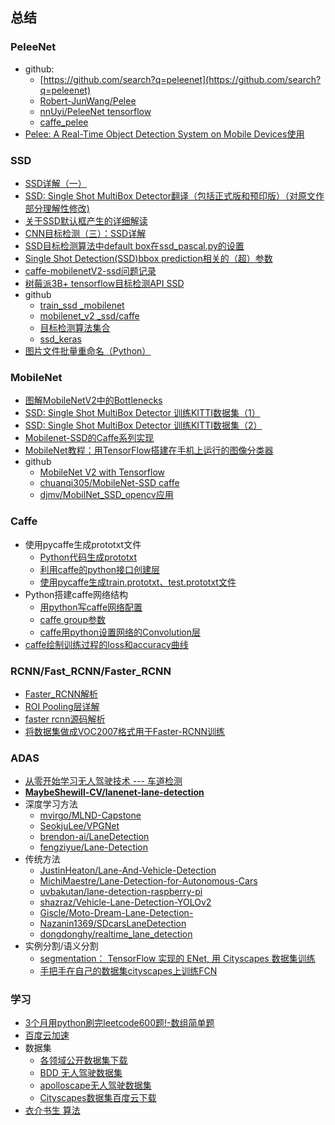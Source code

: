 ## 总结
### PeleeNet
* github:
    * [https://github.com/search?q=peleenet](https://github.com/search?q=peleenet)
    * [Robert-JunWang/Pelee](https://github.com/Robert-JunWang/Pelee)
    * [nnUyi/PeleeNet tensorflow](https://github.com/nnUyi/PeleeNet)
    * [caffe_pelee](https://github.com/stoneyang-dl/caffe_pelee)
* [Pelee: A Real-Time Object Detection System on Mobile Devices使用](https://blog.csdn.net/qq_36735489/article/details/80402592)




### SSD
* [SSD详解（一）](https://blog.csdn.net/xunan003/article/details/79086607)
* [SSD: Single Shot MultiBox Detector翻译（包括正式版和预印版）（对原文作部分理解性修改)](https://blog.csdn.net/xunan003/article/details/78436429)
* [关于SSD默认框产生的详细解读](https://blog.csdn.net/xunan003/article/details/79186162)
* [CNN目标检测（三）：SSD详解](http://www.360doc.com/content/17/0810/10/10408243_678091430.shtml)
* [SSD目标检测算法中default box在ssd_pascal.py的设置](https://blog.csdn.net/tigerda/article/details/78902617)
* [Single Shot Detection(SSD)bbox prediction相关的（超）参数](https://blog.csdn.net/weixin_35653315/article/details/70940580)
* [caffe-mobilenetV2-ssd问题记录](https://blog.csdn.net/qq_36735489/article/details/80609615)
* [树莓派3B+ tensorflow目标检测API SSD](https://blog.csdn.net/xyc2690/article/details/80769899)
* github
    * [train_ssd _mobilenet](https://github.com/naisy/train_ssd_mobilenet)
    * [mobilenet_v2 _ssd/caffe](https://github.com/liangdashuang/mobilenet_v2_ssd)
    * [目标检测算法集合](https://github.com/amusi/awesome-object-detection)
    * [ssd_keras](https://github.com/rykov8/ssd_keras)
* [图片文件批量重命名（Python）](https://blog.csdn.net/lwplwf/article/details/78368229)

    


### MobileNet
* [图解MobileNetV2中的Bottlenecks](https://yinguobing.com/bottlenecks-block-in-mobilenetv2/)
* [SSD: Single Shot MultiBox Detector 训练KITTI数据集（1）](https://blog.csdn.net/jesse_mx/article/details/65634482)
* [SSD: Single Shot MultiBox Detector 训练KITTI数据集（2）](https://blog.csdn.net/jesse_mx/article/details/70048255)
* [Mobilenet-SSD的Caffe系列实现](https://blog.csdn.net/jesse_mx/article/details/78680055)
* [MobileNet教程：用TensorFlow搭建在手机上运行的图像分类器](https://baijiahao.baidu.com/s?id=1574323979283055&wfr=spider&for=pc)
* github
    * [MobileNet V2 with Tensorflow](https://github.com/neuleaf/MobileNetV2)
    * [chuanqi305/MobileNet-SSD caffe](https://github.com/chuanqi305/MobileNet-SSD)
    * [djmv/MobilNet_SSD_opencv应用](https://github.com/djmv/MobilNet_SSD_opencv)



### Caffe
* 使用pycaffe生成prototxt文件
    * [Python代码生成prototxt](https://blog.csdn.net/Dlyldxwl/article/details/80559656)
    * [利用caffe的python接口创建层](https://blog.csdn.net/mdjxy63/article/details/78942794)
    * [使用pycaffe生成train.prototxt、test.prototxt文件](https://blog.csdn.net/c406495762/article/details/70306550)
* Python搭建caffe网络结构
    * [用python写caffe网络配置](http://manutdzou.github.io/2016/07/01/how-to-modify-caffe-network-with-python.html)
    * [caffe group参数](https://blog.csdn.net/liyuan123zhouhui/article/details/70858472)
    * [caffe用python设置网络的Convolution层](https://blog.csdn.net/u014381600/article/details/53970404?ref=myread)
* [caffe绘制训练过程的loss和accuracy曲线](https://www.cnblogs.com/AliceHu/p/6529383.html)

### RCNN/Fast_RCNN/Faster_RCNN
* [Faster_RCNN解析](http://www.360doc.com/content/17/0303/14/10408243_633634497.shtml#)
* [ROI Pooling层详解](https://blog.csdn.net/auto1993/article/details/78514071)
* [faster rcnn源码解析](https://blog.csdn.net/u013010889/article/details/78574879)
* [将数据集做成VOC2007格式用于Faster-RCNN训练](https://www.cnblogs.com/qw12/p/6185126.html)

### ADAS
* [从零开始学习无人驾驶技术 --- 车道检测](https://www.cnblogs.com/zhehan54/p/6542012.html)
* [**MaybeShewill-CV/lanenet-lane-detection**](https://github.com/MaybeShewill-CV/lanenet-lane-detection)
* 深度学习方法
    * [mvirgo/MLND-Capstone](https://github.com/mvirgo/MLND-Capstone)
    * [SeokjuLee/VPGNet](https://github.com/SeokjuLee/VPGNet)
    * [brendon-ai/LaneDetection](https://github.com/brendon-ai/LaneDetection)
    * [fengziyue/Lane-Detection](https://github.com/fengziyue/Lane-Detection)
* 传统方法
    * [JustinHeaton/Lane-And-Vehicle-Detection](https://github.com/JustinHeaton/Lane-And-Vehicle-Detection)
    * [MichiMaestre/Lane-Detection-for-Autonomous-Cars](https://github.com/MichiMaestre/Lane-Detection-for-Autonomous-Cars) 
    * [uvbakutan/lane-detection-raspberry-pi](https://github.com/uvbakutan/lane-detection-raspberry-pi)
    * [shazraz/Vehicle-Lane-Detection-YOLOv2](https://github.com/shazraz/Vehicle-Lane-Detection-YOLOv2)
    * [Giscle/Moto-Dream-Lane-Detection-](https://github.com/Giscle/Moto-Dream-Lane-Detection-)
    * [Nazanin1369/SDcarsLaneDetection](https://github.com/Nazanin1369/SDcarsLaneDetection)
    * [dongdonghy/realtime_lane_detection](https://github.com/dongdonghy/realtime_lane_detection)
* 实例分割/语义分割
    * [segmentation： TensorFlow 实现的 ENet, 用 Cityscapes 数据集训练](https://www.v2ex.com/t/394609)  
    * [手把手在自己的数据集cityscapes上训练FCN](https://zhuanlan.zhihu.com/p/29691103)

### 学习
* [3个月用python刷完leetcode600题!-数组简单题](https://www.jianshu.com/p/217cb8cc5d08)
* [百度云加速](https://github.com/proxyee-down-org/proxyee-down)
* 数据集 
    * [各领域公开数据集下载](https://blog.csdn.net/linqianbi/article/details/78626130)
    * [BDD 无人驾驶数据集](https://drive.google.com/drive/folders/0B_4LoEXGO1TwaDZUR29mRXlXUzA)
    * [apolloscape无人驾驶数据集](http://apolloscape.auto/scene.html)
    * [Cityscapes数据集百度云下载](https://blog.csdn.net/zym19941119/article/details/81198315)
* [衣介书生 算法](https://ylhao.github.io/)